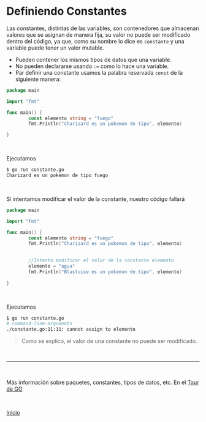 # Definiendo Constantes

Las constantes, distintas de las variables, son contenedores que almacenan valores que se asignan de manera fija, su valor no puede ser modificado dentro del código, ya que, como su nombre lo dice es `constante` y una variable puede tener un valor mutable.<br>
- Pueden contener los mismos tipos de datos que una variable. <br>
- No pueden declararse usando `:=` como lo hace una variable. <br>
- Par definir una constante usamos la palabra reservada `const` de la siguiente manera:

```go
package main

import "fmt"

func main() {
        const elemento string = "fuego"
        fmt.Println("Charizard es un pokemon de tipo", elemento)

}
```
<br>

Ejecutamos

```sh
$ go run constante.go
Charizard es un pokemon de tipo fuego
```

<br>

Si intentamos modificar el valor de la constante, nuestro código fallará

```go
package main

import "fmt"

func main() {
        const elemento string = "fuego"
        fmt.Println("Charizard es un pokemon de tipo", elemento)
    

        //Intento modificar el valor de la constante elemento
        elemento = "agua"
        fmt.Println("Blastoise es un pokemon de tipo", elemento)
    
}
```

<br>

Ejecutamos

```sh
$ go run constante.go 
# command-line-arguments
./constante.go:11:11: cannot assign to elemento
```
>Como se explicó, el valor de una constante no puede ser modificado.

<br>

***

<br>

Más información sobre paquetes, constantes, tipos de datos, etc. En el [Tour de GO](https://tour.golang.org/basics/1)

<br>

[Inicio](/README.md)